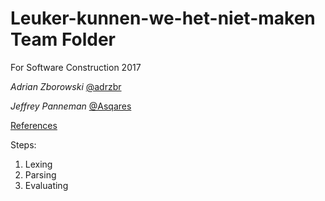 # Leuker-kunnen-we-het-niet-maken Team Folder

For Software Construction 2017

*Adrian Zborowski* [@adrzbr](https://twitter.com/adrzbr)

*Jeffrey Panneman* [@Asqares](https://twitter.com/Asqares)

[References](https://drive.google.com/drive/folders/0B99P4-IO02sGMUVzcUd1dDdTbTg?usp=sharing)

Steps:
1. Lexing
2. Parsing
3. Evaluating